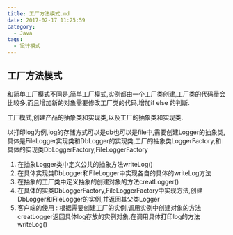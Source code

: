 ```yaml
---
title: 工厂方法模式.md
date: 2017-02-17 11:25:59
category:
  - Java
tags:
  - 设计模式
---
```

## 工厂方法模式　

和简单工厂模式不同是,简单工厂模式,实例都由一个工厂类创建,工厂类的代码量会比较多,而且增加新的对象需要修改工厂类的代码,增加if else 的判断.

工厂模式,创建产品的抽象类和实现类,以及工厂的抽象类和实现类.

以打印log为例,log的存储方式可以是db也可以是file中,需要创建Logger的抽象类,具体是FileLogger实现类和DbLogger的实现类,工厂的抽象类LoggerFactory,和具体的实现类DbLoggerFactory,FileLoggerFactory

1. 在抽象Logger类中定义公共的抽象方法writeLog()
2. 在具体实现类DbLogger和FileLogger中实现各自的具体的writeLog方法
3. 在抽象的工厂类中定义抽象的创建对象的方法creatLogger()
4. 在具体的实类DbLoggerFactory,FileLoggerFactory中实现方法,创建DbLogger和FileLogger的实例,并返回其父类Logger
5. 客户端的使用 : 根据需要创建工厂的实例,调用实例中创建对象的方法creatLogger返回具体log存放的实例对象,在调用具体打印log的方法writeLog()
